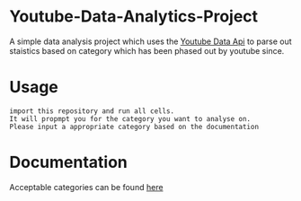 # Youtube-Data-Analytics-Project
A simple data analysis project which uses the [Youtube Data Api](https://developers.google.com/youtube/v3)
to parse out staistics based on category which has been phased out by youtube since.

# Usage
```
import this repository and run all cells.
It will propmpt you for the category you want to analyse on.
Please input a appropriate category based on the documentation
```

# Documentation
Acceptable categories can be found [here](https://techpostplus.com/youtube-video-categories-list-faqs-and-solutions/)
